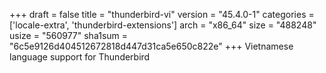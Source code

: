 +++
draft = false
title = "thunderbird-vi"
version = "45.4.0-1"
categories = ['locale-extra', 'thunderbird-extensions']
arch = "x86_64"
size = "488248"
usize = "560977"
sha1sum = "6c5e9126d404512672818d447d31ca5e650c822e"
+++
Vietnamese language support for Thunderbird